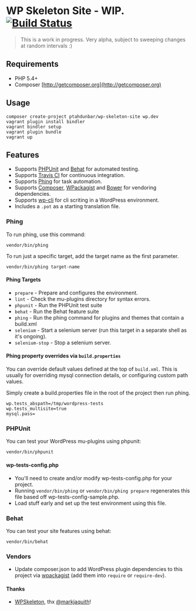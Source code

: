 # WP Skeleton Site - WIP. [![Build Status](https://travis-ci.org/ptahdunbar/wp-skeleton-site.png?branch=develop)](https://travis-ci.org/ptahdunbar/wp-skeleton-site)

> This is a work in progress. Very alpha, subject to sweeping changes at random intervals :)

## Requirements
* PHP 5.4+
* Composer [http://getcomposer.org](http://getcomposer.org)

## Usage
```
composer create-project ptahdunbar/wp-skeleton-site wp.dev
vagrant plugin install bindler
vagrant bindler setup
vagrant plugin bundle
vagrant up
```

## Features

* Supports [PHPUnit](http://phpunit.de/manual/) and [Behat](http://behat.org/) for automated testing.
* Supports [Travis CI](https://travis-ci.org/) for continuous integration.
* Supports [Phing](http://www.phing.info/) for task automation.
* Supports [Composer](http://getcomposer.org/), [WPackagist](http://wpackagist.org/) and [Bower](http://bower.io/) for vendoring dependencies.
* Supports [wp-cli](http://wp-cli.org/) for cli scriting in a WordPress environment.
* Includes a `.pot` as a starting translation file.

### Phing

To run phing, use this command:

```
vendor/bin/phing
```

To run just a specific target, add the target name as the first parameter.

```
vendor/bin/phing target-name
```

#### Phing Targets

* `prepare` - Prepare and configures the environment.
* `lint` - Check the mu-plugins directory for syntax errors.
* `phpunit` - Run the PHPUnit test suite
* `behat` - Run the Behat feature suite
* `phing` - Run the phing command for plugins and themes that contain a build.xml
* `selenium` - Start a selenium server (run this target in a separate shell as it's ongoing).
* `selenium-stop` - Stop a selenium server.

#### Phing property overrides via `build.properties`

You can override default values defined at the top of `build.xml`.
This is usually for overriding mysql connection details, or configuring custom path values.

Simply create a build.properties file in the root of the project then run phing.

```
wp.tests_abspath=/tmp/wordpress-tests
wp.tests_multisite=true
mysql.pass=
```

### PHPUnit

You can test your WordPress mu-plugins using phpunit:

```
vendor/bin/phpunit
```

#### wp-tests-config.php

* You'll need to create and/or modify wp-tests-config.php for your project.
* Running `vendor/bin/phing` or `vendor/bin/phing prepare` regenerates this file based off wp-tests-config-sample.php.
* Load stuff early and set up the test environment using this file.


### Behat

You can test your site features using behat:

```
vendor/bin/behat
```

### Vendors

* Update composer.json to add WordPress plugin dependencies to this project via [wpackagist](http://wpackagist.org/) (add them into `require` or `require-dev`).


#### Thanks
* [WPSkeleton](https://github.com/markjaquith/WordPress-Skeleton), thx [@markjaquith](https://github.com/markjaquith)!